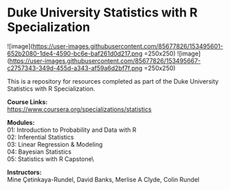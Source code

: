 # Duke University Statistics with R Specialization

![image](https://user-images.githubusercontent.com/85677826/153495601-652b2080-1de4-4590-bc6e-baf261d0d217.png =250x250) ![image](https://user-images.githubusercontent.com/85677826/153495667-c2757343-349d-455d-a343-af59a6d2bf7f.png =250x250)

This is a repository for resources completed as part of the Duke University Statistics with R Specialization.

**Course Links:**\
https://www.coursera.org/specializations/statistics

**Modules:**\
01: Introduction to Probability and Data with R\
02: Inferential Statistics\
03: Linear Regression & Modeling\
04: Bayesian Statistics\
05: Statistics with R Capstone\

**Instructors:**\
Mine Çetinkaya-Rundel, David Banks, Merlise A Clyde, Colin Rundel
